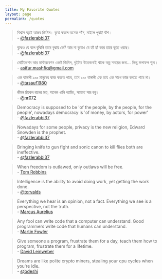 ```yaml
---
title: My Favorite Quotes
layout: page
permalink: /quotes
---
```

> বিশ্বাস বড়ই আজব জিনিস। বুঝে করলে অনেক শাঁস, নাইলে পুরাই বাঁশ।<br />
> \- [@fazlerabbi37]

> বুঝেও যে বলে বুঝিনি তারে বুঝায় কে?
> আর না বুঝেও যে হ্যাঁ হ্যাঁ করে তারে ভুতে ধরছে।<br />
> \- [@fazlerabbi37]

> মোটিভেশন আর মাস্টারবেশন একই জিনিস, দুইটার উত্তেজনাই থাকে অল্প সময়ের জন্য... কিন্তু ফলাফল শূন্য।<br />
> \- asifur.mashfiq@gmail.com

> এক বাঙ্গালী ১০০ মানুষের কাজ করতে পারে, তবে ১০০ বাঙ্গালী এক হয়ে এক সাথে কাজ করতে পারে না।<br />
> \- [@tasauf1980]

> জীবন চিকেন বানের মত, অনেক খানি প্যাডিং, সামান্য সার বস্তু।<br />
> \- [@nr072]


> Democracy is supposed to be 'of the people, by the people, for the people',
> nowadays democracy is 'of money, by actors, for power'<br />
> \- [@fazlerabbi37]

> Nowadays for some people, privacy is the new religion, Edward Snowden is the prophet.<br />
> \- [@fazlerabbi37]

> Bringing knife to gun fight and sonic canon to kill flies both are ineffective.<br />
> \- [@fazlerabbi37]

> When freedom is outlawed, only outlaws will be free.<br />
> \- [Tom Robbins]

> Intelligence is the ability to avoid doing work, yet getting the work done.<br />
> \- [@torvalds]

> Everything we hear is an opinion, not a fact. Everything we see is a perspective,
> not the truth.<br />
> \- [Marcus Aurelius]

> Any fool can write code that a computer can understand.
> Good programmers write code that humans can understand.<br />
> \- [Martin Fowler]

> Give someone a program, frustrate them for a day,
> teach them how to program, frustrate them for a lifetime.<br />
> \- [David Leinweber]

> Dreams are like polite crypto miners, stealing your cpu cycles when you're idle.<br />
> \- [@bdeshi]


[@bdeshi]: https://github.com/bdeshi
[@fazlerabbi37]: https://github.com/fazlerabbi37
[@torvalds]: https://github.com/torvalds
[@tasauf1980]: https://github.com/tasauf1980
[@nr072]: https://github.com/nr072
<!-- wiki -->
[David Leinweber]: https://en.wikipedia.org/wiki/David_Leinweber
[Martin Fowler]: https://en.wikipedia.org/wiki/Martin_Fowler_(software_engineer)
[Marcus Aurelius]: https://en.wikipedia.org/wiki/Marcus_Aurelius
[Tom Robbins]: https://en.wikipedia.org/wiki/Tom_Robbins
[Koro-sensei]: https://ansatsukyoshitsu.fandom.com/wiki/Korosensei